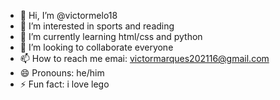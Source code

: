 - 👋 Hi, I’m @victormelo18
- 👀 I’m interested in sports and reading
- 🌱 I’m currently learning html/css and python
- 💞️ I’m looking to collaborate everyone
- 📫 How to reach me emai: victormarques202116@gmail.com
- 😄 Pronouns: he/him
- ⚡ Fun fact: i love lego

<!---
victormelo18/victormelo18 is a ✨ special ✨ repository because its `README.md` (this file) appears on your GitHub profile.
You can click the Preview link to take a look at your changes.
--->
